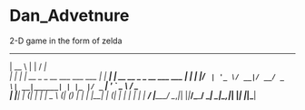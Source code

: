 # Dan_Advetnure
2-D game in the form of zelda






  _____                            _           _____                      
 |  __ \                          | |         / ____|                     
 | |  | | __ _ _ __  ___  ___ ___ | |_ ______| |  __  __ _ _ __ ___   ___ 
 | |  | |/ _` | '_ \/ __|/ __/ _ \| __|______| | |_ |/ _` | '_ ` _ \ / _ \
 | |__| | (_| | | | \__ \ (_| (_) | |_       | |__| | (_| | | | | | |  __/
 |_____/ \__,_|_| |_|___/\___\___/ \__|       \_____|\__,_|_| |_| |_|\___|
                                                                          
                                                                          

